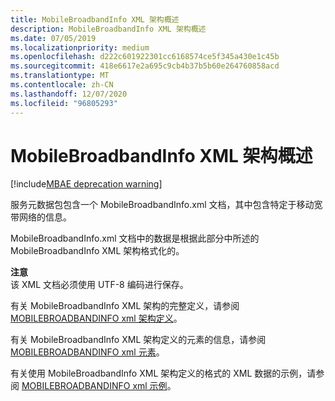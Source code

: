 ```yaml
---
title: MobileBroadbandInfo XML 架构概述
description: MobileBroadbandInfo XML 架构概述
ms.date: 07/05/2019
ms.localizationpriority: medium
ms.openlocfilehash: d222c601922301cc6168574ce5f345a430e1c45b
ms.sourcegitcommit: 418e6617e2a695c9cb4b37b5b60e264760858acd
ms.translationtype: MT
ms.contentlocale: zh-CN
ms.lasthandoff: 12/07/2020
ms.locfileid: "96805293"
---
```

# <a name="mobilebroadbandinfo-xml-schema-overview"></a>MobileBroadbandInfo XML 架构概述

[!include[MBAE deprecation warning](../includes/mbae-deprecation-warning.md)]

服务元数据包包含一个 MobileBroadbandInfo.xml 文档，其中包含特定于移动宽带网络的信息。

MobileBroadbandInfo.xml 文档中的数据是根据此部分中所述的 MobileBroadbandInfo XML 架构格式化的。

**注意**  
该 XML 文档必须使用 UTF-8 编码进行保存。

 

有关 MobileBroadbandInfo XML 架构的完整定义，请参阅 [MOBILEBROADBANDINFO xml 架构定义](mobilebroadbandinfo-xml-schema-definition.md)。

有关 MobileBroadbandInfo XML 架构定义的元素的信息，请参阅 [MOBILEBROADBANDINFO xml 元素](mobilebroadbandinfo-xml-elements.md)。

有关使用 MobileBroadbandInfo XML 架构定义的格式的 XML 数据的示例，请参阅 [MOBILEBROADBANDINFO xml 示例](mobilebroadbandinfo-xml-example.md)。

 

 






